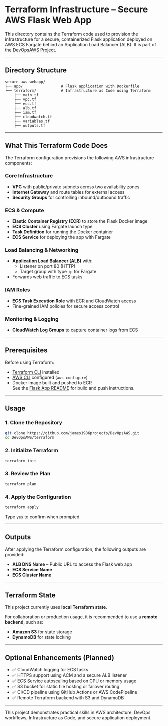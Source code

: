 # Terraform Infrastructure – Secure AWS Flask Web App

This directory contains the Terraform code used to provision the infrastructure for a secure, containerized Flask application deployed on AWS ECS Fargate behind an Application Load Balancer (ALB). It is part of the [DevOpsAWS Project](https://github.com/james1986projects/DevOpsAWS).

---

## Directory Structure

```
secure-aws-webapp/
├── app/                 # Flask application with Dockerfile
└── terraform/           # Infrastructure as Code using Terraform
    ├── main.tf
    ├── vpc.tf
    ├── ecs.tf
    ├── alb.tf
    ├── iam.tf
    ├── cloudwatch.tf
    ├── variables.tf
    ├── outputs.tf
```

---

## What This Terraform Code Does

The Terraform configuration provisions the following AWS infrastructure components:

### Core Infrastructure

- **VPC** with public/private subnets across two availability zones  
- **Internet Gateway** and route tables for external access  
- **Security Groups** for controlling inbound/outbound traffic  

### ECS & Compute

- **Elastic Container Registry (ECR)** to store the Flask Docker image  
- **ECS Cluster** using Fargate launch type  
- **Task Definition** for running the Docker container  
- **ECS Service** for deploying the app with Fargate  

### Load Balancing & Networking

- **Application Load Balancer (ALB)** with:
  - Listener on port 80 (HTTP)
  - Target group with type `ip` for Fargate
- Forwards web traffic to ECS tasks

### IAM Roles

- **ECS Task Execution Role** with ECR and CloudWatch access  
- Fine-grained IAM policies for secure access control  

### Monitoring & Logging

- **CloudWatch Log Groups** to capture container logs from ECS  

---

## Prerequisites

Before using Terraform:

- [Terraform CLI](https://developer.hashicorp.com/terraform/downloads) installed  
- [AWS CLI](https://docs.aws.amazon.com/cli/latest/userguide/install-cliv2.html) configured (`aws configure`)  
- Docker image built and pushed to ECR  
  See the [Flask App README](https://github.com/james1986projects/DevOpsAWS/blob/main/app/README.md) for build and push instructions.

---

## Usage

### 1. Clone the Repository

```bash
git clone https://github.com/james1986projects/DevOpsAWS.git
cd DevOpsAWS/terraform
```

### 2. Initialize Terraform

```bash
terraform init
```

### 3. Review the Plan

```bash
terraform plan
```

### 4. Apply the Configuration

```bash
terraform apply
```

Type `yes` to confirm when prompted.

---

## Outputs

After applying the Terraform configuration, the following outputs are provided:

- **ALB DNS Name** – Public URL to access the Flask web app  
- **ECS Service Name**  
- **ECS Cluster Name**

---

## Terraform State

This project currently uses **local Terraform state**.

For collaboration or production usage, it is recommended to use a **remote backend**, such as:

- **Amazon S3** for state storage  
- **DynamoDB** for state locking  

---

## Optional Enhancements (Planned)

- ✅ CloudWatch logging for ECS tasks  
- ✅ HTTPS support using ACM and a secure ALB listener  
- ✅ ECS Service autoscaling based on CPU or memory usage  
- ✅ S3 bucket for static file hosting or failover routing  
- ✅ CI/CD pipeline using GitHub Actions or AWS CodePipeline  
- ✅ Remote Terraform backend with S3 and DynamoDB  

---

This project demonstrates practical skills in AWS architecture, DevOps workflows, Infrastructure as Code, and secure application deployment.
